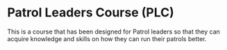 # Patrol Leaders Course (PLC)

This is a course that has been designed for Patrol leaders so that they can acquire knowledge and skills on how they can run their patrols better.